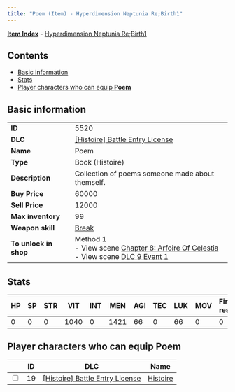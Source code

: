 ```yaml
---
title: "Poem (Item) - Hyperdimension Neptunia Re;Birth1"
---
```


[**Item Index**](/neptunia/rb1/item/index.html) - [Hyperdimension Neptunia Re;Birth1](/neptunia/rb1)

## Contents

- [Basic information](#basic-information)
- [Stats](#stats)
- [Player characters who can equip **Poem**](#player-characters-who-can-equip-poem)

## Basic information

|   |   |
| -- | -- |
| **ID** | 5520 |
| **DLC** | [[Histoire] Battle Entry License](/neptunia/rb1/dlc/9-histoire.html) |
| **Name** | Poem |
| **Type** | Book (Histoire) |
| **Description** | Collection of poems someone made about themself. |
| **Buy Price** | 60000 |
| **Sell Price** | 12000 |
| **Max inventory** | 99 |
| **Weapon skill** | [Break](/neptunia/rb1/skill/9-3003-break.html) |
| **To unlock in shop** | Method 1<br />- View scene [Chapter 8: Arfoire Of Celestia](/neptunia/rb1/scene/1-801-chapter-8-arfoire-of-celestia.html)<br />- View scene [DLC 9 Event 1](/neptunia/rb1/scene/9-5030-dlc-9-event-1.html) |


## Stats

| HP | SP | STR | VIT | INT | MEN | AGI | TEC | LUK | MOV | Fire res. | Ice res. | Wind res. | Lightning res. |
| -- | -- | --- | --- | --- | --- | --- | --- | --- | --- | --------- | -------- | --------- | -------------- |
| 0 | 0 | 0 | 1040 | 0 | 1421 | 66 | 0 | 66 | 0 | 0 | 0 | 0 | 0 |


## Player characters who can equip **Poem**

|    | ID | DLC | Name |
| -- | -- | --- | ---- |
| <input type="checkbox" id="rb1-player-9-19" class="trackbox" /> | 19 | [[Histoire] Battle Entry License](/neptunia/rb1/dlc/9-histoire.html) | [Histoire](/neptunia/rb1/player/9-19-histoire.html) |
